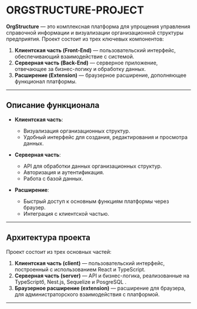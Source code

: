 # ORGSTRUCTURE-PROJECT

**OrgStructure** — это комплексная платформа для упрощения управления справочной информации и визуализации организационной структуры предприятия. Проект состоит из трех ключевых компонентов:

1. **Клиентская часть (Front-End)** — пользовательский интерфейс, обеспечивающий взаимодействие с системой.
2. **Серверная часть (Back-End)** — серверное приложение, отвечающее за бизнес-логику и обработку данных.
3. **Расширение (Extension)** — браузерное расширение, дополняющее функционал платформы.

---

## **Описание функционала**

- **Клиентская часть**:
  - Визуализация организационных структур.
  - Удобный интерфейс для создания, редактирования и просмотра данных.
  
- **Серверная часть**:
  - API для обработки данных организационных структур.
  - Авторизация и аутентификация.
  - Работа с базой данных.

- **Расширение**:
  - Быстрый доступ к основным функциям платформы через браузер.
  - Интеграция с клиентской частью.

---

## **Архитектура проекта**

Проект состоит из трех основных частей:

1. **Клиентская часть (client)** — пользовательский интерфейс, построенный с использованием React и TypeScript.
2. **Серверная часть (server)** — API и бизнес-логика, реализованные на TypeScriptб, Nest.js, Sequelize и PosgreSQL .
3. **Браузерное расширение (extension)** — расширение для браузера, для администраторского взаимодействия с платформой.

---